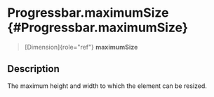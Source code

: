 Progressbar.maximumSize {#Progressbar.maximumSize}
=======================

> [Dimension]{role="ref"} **maximumSize**

Description
-----------

The maximum height and width to which the element can be resized.
